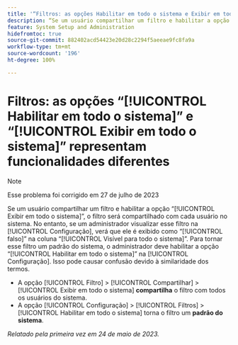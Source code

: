 ```yaml
---
title: '“Filtros: as opções Habilitar em todo o sistema e Exibir em todo o sistema representam funcionalidades diferentes”'
description: “Se um usuário compartilhar um filtro e habilitar a opção [!UICONTROL Exibir em todo o sistema], o filtro será compartilhado com cada usuário no sistema. No entanto, se um administrador visualizar esse filtro na [!UICONTROL Configuração], verá que ele é exibido como [!UICONTROL falso] na coluna [!UICONTROL Visível para todo o sistema]. Para tornar esse filtro um padrão do sistema, o administrador deve habilitar a opção [!UICONTROL Habilitar em todo o sistema] na Configuração. Isso pode causar confusão devido à similaridade dos termos.”
feature: System Setup and Administration
hidefromtoc: true
source-git-commit: 882402acd54423e20d28c2294f5aeeae9fc8fa9a
workflow-type: tm+mt
source-wordcount: '196'
ht-degree: 100%

---
```



# Filtros: as opções “[!UICONTROL Habilitar em todo o sistema]” e “[!UICONTROL Exibir em todo o sistema]” representam funcionalidades diferentes

>[!NOTE]
>
>Esse problema foi corrigido em 27 de julho de 2023

Se um usuário compartilhar um filtro e habilitar a opção “[!UICONTROL Exibir em todo o sistema]”, o filtro será compartilhado com cada usuário no sistema. No entanto, se um administrador visualizar esse filtro na [!UICONTROL Configuração], verá que ele é exibido como “[!UICONTROL falso]” na coluna “[!UICONTROL Visível para todo o sistema]”. Para tornar esse filtro um padrão do sistema, o administrador deve habilitar a opção “[!UICONTROL Habilitar em todo o sistema]” na [!UICONTROL Configuração]. Isso pode causar confusão devido à similaridade dos termos.

* A opção [!UICONTROL Filtro] > [!UICONTROL Compartilhar] > [!UICONTROL Exibir em todo o sistema] **compartilha** o filtro com todos os usuários do sistema.
* A opção [!UICONTROL Configuração] > [!UICONTROL Filtros] > [!UICONTROL Habilitar em todo o sistema] torna o filtro um **padrão do sistema**.

_Relatado pela primeira vez em 24 de maio de 2023._

